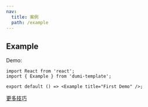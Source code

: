 ```yaml
---
nav:
  title: 案例
  path: /example
---
```


## Example

Demo:

```tsx
import React from 'react';
import { Example } from 'dumi-template';

export default () => <Example title="First Demo" />;
```

[更多技巧](https://d.umijs.org/guide/demo-principle)
